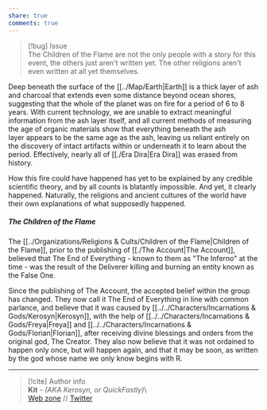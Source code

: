 ```yaml
---  
share: true  
comments: true  
---  
```

> [!bug] Issue  
> The Children of the Flame are not the only people with a story for this event, the others just aren't written yet. The other religions aren't even written at all yet themselves.  
  
Deep beneath the surface of the [[../Map/Earth|Earth]] is a thick layer of ash and charcoal that extends even some distance beyond ocean shores, suggesting that the whole of the planet was on fire for a period of 6 to 8 years. With current technology, we are unable to extract meaningful information from the ash layer itself, and all current methods of measuring the age of organic materials show that everything beneath the ash layer appears to be the same age as the ash, leaving us reliant entirely on the discovery of intact artifacts within or underneath it to learn about the period. Effectively, nearly all of [[./Era Dira|Era Dira]] was erased from history.  
  
How this fire could have happened has yet to be explained by any credible scientific theory, and by all counts is blatantly impossible. And yet, it clearly happened. Naturally, the religions and ancient cultures of the world have their own explanations of what supposedly happened.  
  
##### The Children of the Flame  
  
The [[../Organizations/Religions & Cults/Children of the Flame|Children of the Flame]], prior to the publishing of [[./The Account|The Account]], believed that The End of Everything - known to them as "The Inferno" at the time - was the result of the Deliverer killing and burning an entity known as the False One.  
  
Since the publishing of The Account, the accepted belief within the group has changed. They now call it The End of Everything in line with common parlance, and believe that it was caused by [[../../Characters/Incarnations & Gods/Kerosyn|Kerosyn]], with the help of [[../../Characters/Incarnations & Gods/Freya|Freya]] and [[../../Characters/Incarnations & Gods/Florian|Florian]], after receiving divine blessings and orders from the original god, The Creator. They also now believe that it was not ordained to happen only once, but will happen again, and that it may be soon, as written by the god whose name we only know begins with R.  
  
-----  
> [!cite] Author info  
> **Kit** - *(AKA Kerosyn, or QuickFastly)*\  
> [Web zone](https://kitabe.link) // [Twitter](https://twitter.com/Kerosyn_)